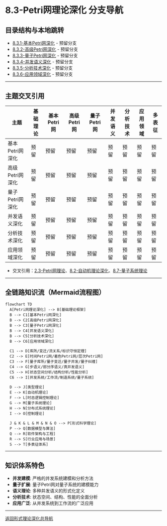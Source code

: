 # 8.3-Petri网理论深化 分支导航

## 目录结构与本地跳转
- [8.3.1-基本Petri网深化](8.3.1-基本Petri网深化.md) - 预留分支
- [8.3.2-高级Petri网深化](8.3.2-高级Petri网深化.md) - 预留分支
- [8.3.3-量子Petri网深化](8.3.3-量子Petri网深化.md) - 预留分支
- [8.3.4-并发语义深化](8.3.4-并发语义深化.md) - 预留分支
- [8.3.5-分析技术深化](8.3.5-分析技术深化.md) - 预留分支
- [8.3.6-应用领域深化](8.3.6-应用领域深化.md) - 预留分支

---

## 主题交叉引用
| 主题      | 基础理论 | 基本Petri网 | 高级Petri网 | 量子Petri网 | 并发语义 | 分析技术 | 应用领域 | 多表征 |
|-----------|----------|-------------|-------------|-------------|----------|----------|----------|--------|
| 基本Petri网深化| 预留     | 预留        | 预留        | 预留        | 预留     | 预留     | 预留     | 预留   |
| 高级Petri网深化| 预留     | 预留        | 预留        | 预留        | 预留     | 预留     | 预留     | 预留   |
| 量子Petri网深化| 预留     | 预留        | 预留        | 预留        | 预留     | 预留     | 预留     | 预留   |
| 并发语义深化| 预留      | 预留        | 预留        | 预留        | 预留     | 预留     | 预留     | 预留   |
| 分析技术深化| 预留      | 预留        | 预留        | 预留        | 预留     | 预留     | 预留     | 预留   |
| 应用领域深化| 预留      | 预留        | 预留        | 预留        | 预留     | 预留     | 预留     | 预留   |

- 交叉引用：[2.3-Petri网理论](../2-形式科学理论/2.3-Petri网理论/README.md)、[8.2-自动机理论深化](../8.2-自动机理论深化/README.md)、[8.7-量子系统理论](../8.7-量子系统理论/README.md)

---

## 全链路知识流（Mermaid流程图）
```mermaid
flowchart TD
  A[Petri网理论深化] --> B[基础理论框架]
  B --> C1[基本Petri网深化]
  B --> C2[高级Petri网深化]
  B --> C3[量子Petri网深化]
  B --> C4[并发语义深化]
  B --> C5[分析技术深化]
  B --> C6[应用领域深化]
  
  C1 --> D[库所/变迁/流关系/标识守恒定理]
  C2 --> E[时间Petri网/着色Petri网/层次Petri网]
  C3 --> F[量子库所/量子变迁/量子并发/量子纠缠]
  C4 --> G[步语义/部分序语义/真并发语义]
  C5 --> H[状态空间分析/结构分析/性能分析]
  C6 --> I[并发系统/工作流/制造系统/量子系统]
  
  D --> J[类型理论]
  E --> K[自动机理论]
  F --> L[时态逻辑控制理论]
  G --> M[量子系统理论]
  H --> N[分布式系统理论]
  I --> O[控制理论]
  
  J & K & L & M & N & O --> P[形式科学理论]
  P --> Q[数据模型与算法]
  Q --> R[软件架构与工程]
  R --> S[行业应用与场景]
  S --> T[多表征体系]
```

---

## 知识体系特色
- **并发建模**: 严格的并发系统建模和分析方法
- **量子扩展**: 量子Petri网对量子系统的建模能力
- **语义理论**: 多种并发语义的形式化定义
- **分析技术**: 状态空间、结构、性能的全面分析
- **应用广泛**: 从并发系统到工作流的广泛应用

---

[返回形式理论深化总导航](../README.md) 